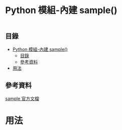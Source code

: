# Python 模組-內建 sample()

```
```

## 目錄

- [Python 模組-內建 sample()](#python-模組-內建-sample)
	- [目錄](#目錄)
	- [參考資料](#參考資料)
- [用法](#用法)

## 參考資料

[sample 官方文檔](https://docs.python.org/zh-tw/3/library/sample.html)

# 用法

```Python
```
